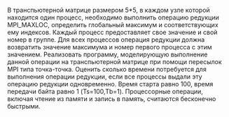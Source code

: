 В транспьютерной матрице размером 5*5, в каждом узле которой находится один процесс, необходимо выполнить операцию редукции MPI_MAXLOC, определить глобальный максимум и соответствующих ему индексов. Каждый процесс предоставляет свое значение и свой номер в группе. Для всех процессов операция редукции должна возвратить значение максимума и номер первого процесса с этим значением.
Реализовать программу, моделирующую выполнение данной операции на транспьютерной матрице при помощи пересылок MPI типа точка-точка.
Оценить сколько времени потребуется для выполнения операции редукции, если все процессы выдали эту операцию редукции одновременно. Время старта равно 100, время передачи байта равно 1 (Ts=100,Tb=1). Процессорные операции, включая чтение из памяти и запись в память, считаются бесконечно быстрыми.
